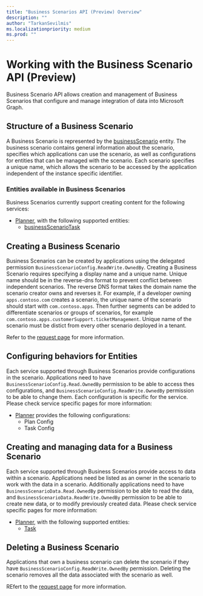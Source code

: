 ```yaml
---
title: "Business Scenarios API (Preview) Overview"
description: ""
author: "TarkanSevilmis"
ms.localizationpriority: medium
ms.prod: ""
---
```


# Working with the Business Scenario API (Preview)

Business Scenario API allows creation and management of Business Scenarios that configure and manage integration of data into Microsoft Graph.

## Structure of a Business Scenario

A Business Scenario is represented by the [businessScenario](businessscenario.md) entity. The business scenario contains general information about the scenario, specifies  which applications can use the scenario, as well as configurations for entities that can be managed with the scenario. Each scenario specifies a unique name, which allows the scenario to be accessed by the application independent of the instance specific identifier.

### Entities available in Business Scenarios

Business Scenarios currently support creating content for the following services:

* [Planner](businessscenario-planner-overview.md), with the following supported entities:
  * [businessScenarioTask](businessscenariotask.md)

## Creating a Business Scenario

Business Scenarios can be created by applications using the delegated permission `BusinessScenarioConfig.ReadWrite.OwnedBy`. Creating a Business Scenario requires specifying a display name and a unique name. Unique name should be in the reverse-dns format to prevent conflict between independent scenarios. The reverse DNS format takes the domain name the scenario creator owns and reverses it. For example, if a developer owning `apps.contoso.com` creates a scenario, the unique name of the scenario should start with `com.contoso.apps`. Then further segments can be added to differentiate scenarios or groups of scenarios, for example `com.contoso.apps.customerSupport.ticketManagement`. Unique name of the scenario must be distict from every other scenario deployed in a tenant.

Refer to the [request page](../api/solutionsroot-post-businessscenarios.md) for more information.

## Configuring behaviors for Entities

Each service supported through Business Scenarios provide configurations in the scenario. Applications need to have `BusinessScenarioConfig.Read.OwnedBy` permission to be able to access thes configurations, and `BusinessScenarioConfig.ReadWrite.OwnedBy` permission to be able to change them. Each configuration is specific for the service. Please check service specific pages for more information:

* [Planner](businessscenario-planner-overview.md) provides the following configurations:
  * Plan Config
  * Task Config

## Creating and managing data for a Business Scenario

Each service supported through Business Scenarios provide access to data within a scenario. Applications need be listed as an owner in the scenario to work with the data in a scenario. Additionally applications need to have `BusinessScenarioData.Read.OwnedBy` permission to be able to read the data, and `BusinessScenarioData.ReadWrite.OwnedBy` permission to be able to create new data, or to modify previously created data. Please check service specific pages for more information:

* [Planner](businessscenario-planner-overview.md), with the following supported entities:
  * [Task](businessscenariotask.md)

## Deleting a Business Scenario

Applications that own a business scenario can delete the scenario if they have `BusinessScenarioConfig.ReadWrite.OwnedBy` permission. Deleting the scenario removes all the data associated with the scenario as well.

REfert to the [request page](../api/solutionsroot-delete-businessscenarios.md) for more information.